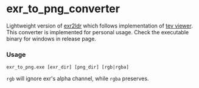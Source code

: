 # exr_to_png_converter

Lightweight version of [exr2ldr](https://github.com/syoyo/tinyexr/blob/master/examples/exr2ldr/exr2ldr.cc) which follows implementation of [tev viewer](https://github.com/Tom94/tev). This converter is implemented for personal usage. Check the executable binary for windows in release page.


### Usage

    exr_to_png.exe [exr_dir] [png_dir] [rgb|rgba]

`rgb` will ignore exr's alpha channel, while `rgba` preserves.
